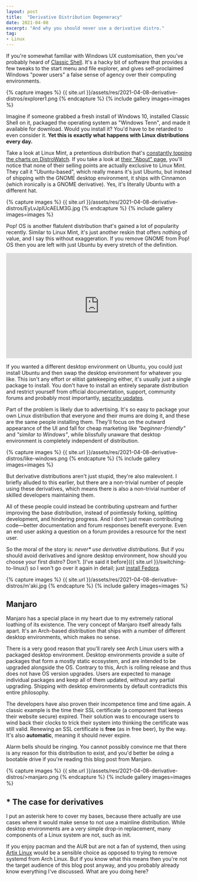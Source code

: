 ```yaml
---
layout: post
title:  "Derivative Distribution Degeneracy"
date: 2021-04-08
excerpt: "And why you should never use a derivative distro."
tag:
- Linux
---
```


If you're somewhat familiar with Windows UX customisation, then you've probably heard of [Classic Shell](http://www.classicshell.net). It's a hacky bit of software that provides a few tweaks to the start menu and file explorer, and gives self-proclaimed Windows "power users" a false sense of agency over their computing environments.

{% capture images %}
    {{ site.url }}/assets/res/2021-04-08-derivative-distros/explorer1.png
{% endcapture %}
{% include gallery images=images %}

Imagine if someone grabbed a fresh install of Windows 10, installed Classic Shell on it, packaged the operating system as "Windows Tenn", and made it available for download. Would you install it? You'd have to be retarded to even consider it. **Yet this is exactly what happens with Linux distributions every day.**

Take a look at Linux Mint, a pretentious distribution that's [constantly topping the charts on DistroWatch](https://distrowatch.com/). If you take a look at [their "About" page](https://linuxmint.com/about.php), you'll notice that none of their selling points are actually exclusive to Linux Mint. They call it "Ubuntu-based", which really means it's just Ubuntu, but instead of shipping with the GNOME desktop environment, it ships with Cinnamon (which ironically is a GNOME derivative). Yes, it's literally Ubuntu with a different hat.

{% capture images %}
    {{ site.url }}/assets/res/2021-04-08-derivative-distros/EyLvJpIUcAELM3G.jpg
{% endcapture %}
{% include gallery images=images %}

Pop! OS is another flatulent distribution that's gained a lot of popularity recently. Similar to Linux Mint, it's just another reskin that offers nothing of value, and I say this without exaggeration. If you remove GNOME from Pop! OS then you are left with just Ubuntu by every stretch of the definition.

<div style="width: 100%; height: 0px; position: relative; padding-bottom: 56.471%;"><iframe src="https://streamable.com/e/9zkidj" frameborder="0" width="100%" height="100%" allowfullscreen style="width: 100%; height: 100%; position: absolute;"></iframe></div>

If you wanted a different desktop environment on Ubuntu, you could just install Ubuntu and then swap the desktop environment for whatever you like. This isn't any effort or elitist gatekeeping either, it's usually just a single package to install. You don't have to install an entirely separate distribution and restrict yourself from official documentation, support, community forums and probably most importantly, [security updates](https://blog.frizn.fr/linux-kernel/cve-2020-14381).

Part of the problem is likely due to advertising. It's so easy to package your own Linux distribution that everyone and their mums are doing it, and these are the same people installing them. They'll focus on the outward appearance of the UI and fall for cheap marketing like _"beginner-friendly"_ and _"similar to Windows"_, while blissfully unaware that desktop environment is completely independent of distribution.

{% capture images %}
    {{ site.url }}/assets/res/2021-04-08-derivative-distros/like-windows.png
{% endcapture %}
{% include gallery images=images %}

But derivative distributions aren't just stupid, they're also malevolent. I briefly alluded to this earlier, but there are a non-trivial number of people using these derivatives, which means there is also a non-trivial number of skilled developers maintaining them.

All of these people could instead be contributing upstream and further improving the base distribution, instead of pointlessly forking, splitting development, and hindering progress. And I don't just mean contributing code—better documentation and forum responses benefit everyone. Even an end user asking a question on a forum provides a resource for the next user.

So the moral of the story is: _never\* use derivative distributions_. But if you should avoid derivatives and ignore desktop environment, how should you choose your first distro? Don't. [I've said it before]({{ site.url }}/switching-to-linux/) so I won't go over it again in detail; just [install Fedora](https://getfedora.org/en/workstation/).

{% capture images %}
    {{ site.url }}/assets/res/2021-04-08-derivative-distros/m'aki.jpg
{% endcapture %}
{% include gallery images=images %}

## Manjaro

Manjaro has a special place in my heart due to my extremely rational loathing of its existence. The very concept of Manjaro itself already falls apart. It's an Arch-based distribution that ships with a number of different desktop environments, which makes no sense.

There is a very good reason that you'll rarely see Arch Linux users with a packaged desktop environment. Desktop environments provide a suite of packages that form a mostly static ecosystem, and are intended to be upgraded alongside the OS. Contrary to this, Arch is rolling release and thus does not have OS version upgrades. Users are expected to manage individual packages and keep all of them updated, without any partial upgrading. Shipping with desktop environments by default contradicts this entire philosophy.

The developers have also proven their incompetence time and time again. A classic example is the time their SSL certificate (a component that keeps their website secure) expired. Their solution was to encourage users to wind back their clocks to trick their system into thinking the certificate was still valid. Renewing an SSL certificate is **free** (as in free beer), by the way. It's also **automatic**, meaning it should never expire.

Alarm bells should be ringing. You cannot possibly convince me that there is any reason for this distribution to exist, and you'd better be `dd`ing a bootable drive if you're reading this blog post from Manjaro.

{% capture images %}
    {{ site.url }}/assets/res/2021-04-08-derivative-distros/>manjaro.png
{% endcapture %}
{% include gallery images=images %}

## \* The case for derivatives

I put an asterisk here to cover my bases, because there actually are use cases where it would make sense to not use a mainline distribution. While desktop environments are a very simple drop-in replacement, many components of a Linux system are not, such as init.

If you enjoy pacman and the AUR but are not a fan of systemd, then using [Artix Linux](https://artixlinux.org) would be a sensible choice as opposed to trying to remove systemd from Arch Linux. But if you know what this means then you're not the target audience of this blog post anyway, and you probably already know everything I've discussed. What are you doing here?
